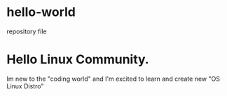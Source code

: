 # hello-world
repository file

# Hello Linux Community.

Im new to the "coding world" and I'm excited to learn and create new "OS Linux Distro"
